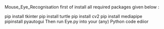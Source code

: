 Mouse_Eye_Recognisation
first of install all required packages given below :

pip install tkinter
pip install turtle
pip install cv2
pip install mediapipe
pipinstall pyautogui
Then run Eye.py into your (any) Python code ediior
